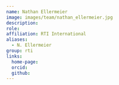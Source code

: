 ```yaml
---
name: Nathan Ellermeier
image: images/team/nathan_ellermeier.jpg
description:
role: 
affiliation: RTI International
aliases:
  - N. Ellermeier
group: rti
links:
  home-page: 
  orcid: 
  github:
---
```


